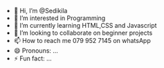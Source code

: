 - 👋 Hi, I’m @Sedikila
- 👀 I’m interested in Programming
- 🌱 I’m currently learning HTML,CSS and Javascript
- 💞️ I’m looking to collaborate on beginner projects
- 📫 How to reach me 079 952 7145 on whatsApp
- 😄 Pronouns: ...
- ⚡ Fun fact: ...

<!---
Sedikila/Sedikila is a ✨ special ✨ repository because its `README.md` (this file) appears on your GitHub profile.
You can click the Preview link to take a look at your changes.
--->
